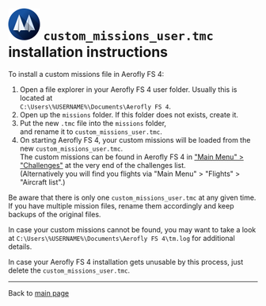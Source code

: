 # ![](favicon-64x64.png) `custom_missions_user.tmc` installation instructions

To install a custom missions file in Aerofly FS 4:

1. Open a file explorer in your Aerofly FS 4 user folder. Usually this is located at  
   `C:\Users\%USERNAME%\Documents\Aerofly FS 4`.
2. Open up the `missions` folder. If this folder does not exists, create it.
3. Put the new `.tmc` file into the `missions` folder,  
   and rename it to `custom_missions_user.tmc`.
4. On starting Aerofly FS 4, your custom missions will be loaded from the new
   `custom_missions_user.tmc`.  
   The custom missions can be found in Aerofly FS 4 in
   ["Main Menu" > "Challenges"](https://www.aerofly.com/tutorials/missions/) at the very end of the challenges list.  
   (Alternatively you will find you flights via "Main Menu" > "Flights" > "Aircraft list".)

Be aware that there is only one `custom_missions_user.tmc` at any given time.
If you have multiple mission files, rename them accordingly and keep backups of the original files.

In case your custom missions cannot be found, you may want to take a look at `C:\Users\%USERNAME%\Documents\Aerofly FS 4\tm.log` for additional details.

In case your Aerofly FS 4 installation gets unusable by this process, just delete the `custom_missions_user.tmc`.

---

Back to [main page](../README.md)
